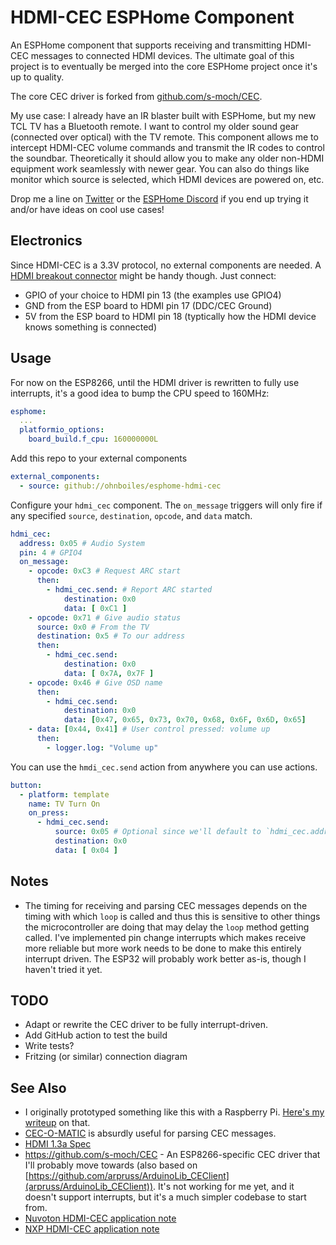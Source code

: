 # HDMI-CEC ESPHome Component

An ESPHome component that supports receiving and transmitting HDMI-CEC messages to connected HDMI devices. The ultimate goal of this project is to eventually be merged into the core ESPHome project once it's up to quality.

The core CEC driver is forked from [github.com/s-moch/CEC](https://github.com/s-moch/CEC).

My use case: I already have an IR blaster built with ESPHome, but my new TCL TV has a Bluetooth remote. I want to control my older sound gear (connected over optical) with the TV remote. This component allows me to intercept HDMI-CEC volume commands and transmit the IR codes to control the soundbar. Theoretically it should allow you to make any older non-HDMI equipment work seamlessly with newer gear. You can also do things like monitor which source is selected, which HDMI devices are powered on, etc.

Drop me a line on [Twitter](http://twitter.com/johnboiles) or the [ESPHome Discord](https://discord.gg/KhAMKrd) if you end up trying it and/or have ideas on cool use cases!

## Electronics

Since HDMI-CEC is a 3.3V protocol, no external components are needed. A [HDMI breakout connector](https://www.amazon.com/gp/product/B075Q8HG2B) might be handy though. Just connect:

* GPIO of your choice to HDMI pin 13 (the examples use GPIO4)
* GND from the ESP board to HDMI pin 17 (DDC/CEC Ground)
* 5V from the ESP board to HDMI pin 18 (typtically how the HDMI device knows something is connected)

## Usage

For now on the ESP8266, until the HDMI driver is rewritten to fully use interrupts, it's a good idea to bump the CPU speed to 160MHz:

```yaml
esphome:
  ...
  platformio_options:
    board_build.f_cpu: 160000000L
```

Add this repo to your external components

```yaml
external_components:
  - source: github://ohnboiles/esphome-hdmi-cec
```

Configure your `hdmi_cec` component. The `on_message` triggers will only fire if any specified `source`, `destination`, `opcode`, and `data` match.

```yaml
hdmi_cec:
  address: 0x05 # Audio System
  pin: 4 # GPIO4
  on_message:
    - opcode: 0xC3 # Request ARC start
      then:
        - hdmi_cec.send: # Report ARC started
            destination: 0x0
            data: [ 0xC1 ]
    - opcode: 0x71 # Give audio status
      source: 0x0 # From the TV
      destination: 0x5 # To our address
      then:
        - hdmi_cec.send:
            destination: 0x0
            data: [ 0x7A, 0x7F ]
    - opcode: 0x46 # Give OSD name
      then:
        - hdmi_cec.send:
            destination: 0x0
            data: [0x47, 0x65, 0x73, 0x70, 0x68, 0x6F, 0x6D, 0x65]
    - data: [0x44, 0x41] # User control pressed: volume up
      then:
        - logger.log: "Volume up"
```

You can use the `hmdi_cec.send` action from anywhere you can use actions.

```yaml
button:
  - platform: template
    name: TV Turn On
    on_press:
      - hdmi_cec.send:
          source: 0x05 # Optional since we'll default to `hdmi_cec.address`
          destination: 0x0
          data: [ 0x04 ]
```

## Notes

* The timing for receiving and parsing CEC messages depends on the timing with which `loop` is called and thus this is sensitive to other things the microcontroller are doing that may delay the `loop` method getting called. I've implemented pin change interrupts which makes receive more reliable but more work needs to be done to make this entirely interrupt driven. The ESP32 will probably work better as-is, though I haven't tried it yet.

## TODO

* Adapt or rewrite the CEC driver to be fully interrupt-driven.
* Add GitHub action to test the build
* Write tests?
* Fritzing (or similar) connection diagram

## See Also

* I originally prototyped something like this with a Raspberry Pi. [Here's my writeup](https://community.home-assistant.io/t/cec-volume-control-for-ir-devices-by-pretending-to-be-an-hdmi-arc-device/323047/7) on that.
* [CEC-O-MATIC](https://www.cec-o-matic.com) is absurdly useful for parsing CEC messages.
* [HDMI 1.3a Spec](https://web.archive.org/web/20171009194844/http://www.microprocessor.org/HDMISpecification13a.pdf)
* https://github.com/s-moch/CEC - An ESP8266-specific CEC driver that I'll probably move towards (also based on [https://github.com/arpruss/ArduinoLib_CEClient](arpruss/ArduinoLib_CEClient)). It's not working for me yet, and it doesn't support interrupts, but it's a much simpler codebase to start from.
* [Nuvoton HDMI-CEC application note](https://www.nuvoton.com/export/resource-files/AN_0004_HDMI-CEC_EN_Rev1.00.pdf)
* [NXP HDMI-CEC application note](https://www.nxp.com/docs/en/application-note/AN12732.pdf)
